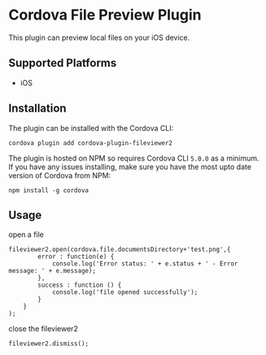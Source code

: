 # Cordova File Preview Plugin

This plugin can preview local files on your iOS device.

## Supported Platforms

- iOS

## Installation

The plugin can be installed with the Cordova CLI:

```shell
cordova plugin add cordova-plugin-fileviewer2
```

The plugin is hosted on NPM so requires Cordova CLI `5.0.0` as a minimum. If you have any issues installing, make sure you have the most upto date version of Cordova from NPM:

```shell
npm install -g cordova
```

## Usage

open a file 

```
fileviewer2.open(cordova.file.documentsDirectory+'test.png',{ 
        error : function(e) { 
            console.log('Error status: ' + e.status + ' - Error message: ' + e.message);
        },
        success : function () {
            console.log('file opened successfully'); 				
        }
    }
);
```

close the fileviewer2

```
fileviewer2.dismiss();
```



